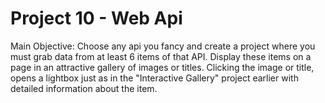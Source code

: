 # Project 10 - Web Api

Main Objective: Choose any api you fancy and create a project where you must grab data from at least 6 items of that API. Display these items on a page in an attractive gallery of images or titles. Clicking the image or title, opens a lightbox just as in the "Interactive Gallery" project earlier with detailed information about the item.